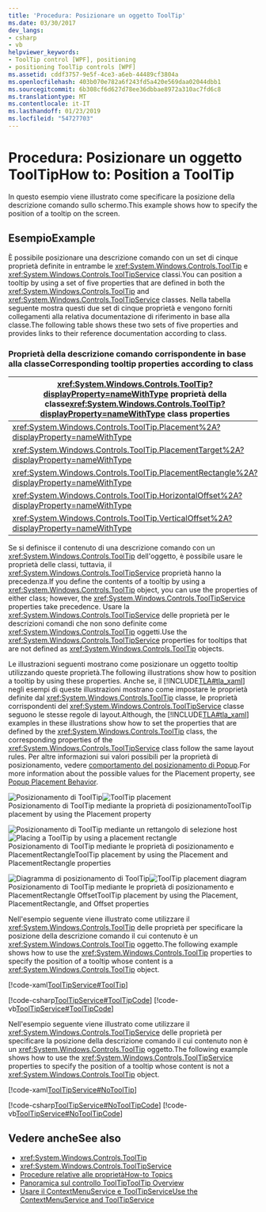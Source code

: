 ```yaml
---
title: 'Procedura: Posizionare un oggetto ToolTip'
ms.date: 03/30/2017
dev_langs:
- csharp
- vb
helpviewer_keywords:
- ToolTip control [WPF], positioning
- positioning ToolTip controls [WPF]
ms.assetid: cddf3757-9e5f-4ce3-a6eb-44489cf3804a
ms.openlocfilehash: 403b070e782a6f243fd5a420e569daa02044dbb1
ms.sourcegitcommit: 6b308cf6d627d78ee36dbbae8972a310ac7fd6c8
ms.translationtype: MT
ms.contentlocale: it-IT
ms.lasthandoff: 01/23/2019
ms.locfileid: "54727703"
---
```

# <a name="how-to-position-a-tooltip"></a><span data-ttu-id="7445c-102">Procedura: Posizionare un oggetto ToolTip</span><span class="sxs-lookup"><span data-stu-id="7445c-102">How to: Position a ToolTip</span></span>
<span data-ttu-id="7445c-103">In questo esempio viene illustrato come specificare la posizione della descrizione comando sullo schermo.</span><span class="sxs-lookup"><span data-stu-id="7445c-103">This example shows how to specify the position of a tooltip on the screen.</span></span>  
  
## <a name="example"></a><span data-ttu-id="7445c-104">Esempio</span><span class="sxs-lookup"><span data-stu-id="7445c-104">Example</span></span>  
 <span data-ttu-id="7445c-105">È possibile posizionare una descrizione comando con un set di cinque proprietà definite in entrambe le <xref:System.Windows.Controls.ToolTip> e <xref:System.Windows.Controls.ToolTipService> classi.</span><span class="sxs-lookup"><span data-stu-id="7445c-105">You can position a tooltip by using a set of five properties that are defined in both the <xref:System.Windows.Controls.ToolTip> and <xref:System.Windows.Controls.ToolTipService> classes.</span></span> <span data-ttu-id="7445c-106">Nella tabella seguente mostra questi due set di cinque proprietà e vengono forniti collegamenti alla relativa documentazione di riferimento in base alla classe.</span><span class="sxs-lookup"><span data-stu-id="7445c-106">The following table shows these two sets of five properties and provides links to their reference documentation according to class.</span></span>  
  
### <a name="corresponding-tooltip-properties-according-to-class"></a><span data-ttu-id="7445c-107">Proprietà della descrizione comando corrispondente in base alla classe</span><span class="sxs-lookup"><span data-stu-id="7445c-107">Corresponding tooltip properties according to class</span></span>  
  
|<span data-ttu-id="7445c-108"><xref:System.Windows.Controls.ToolTip?displayProperty=nameWithType> proprietà della classe</span><span class="sxs-lookup"><span data-stu-id="7445c-108"><xref:System.Windows.Controls.ToolTip?displayProperty=nameWithType> class properties</span></span>|<span data-ttu-id="7445c-109"><xref:System.Windows.Controls.ToolTipService?displayProperty=nameWithType> proprietà della classe</span><span class="sxs-lookup"><span data-stu-id="7445c-109"><xref:System.Windows.Controls.ToolTipService?displayProperty=nameWithType> class properties</span></span>|  
|--------------------------------------------------------------------------------------------------------------------------------------------------------------|---------------------------------------------------------------------------------------------------------------------------------------------------------------------|  
|<xref:System.Windows.Controls.ToolTip.Placement%2A?displayProperty=nameWithType>|<xref:System.Windows.Controls.ToolTipService.Placement%2A?displayProperty=nameWithType>|  
|<xref:System.Windows.Controls.ToolTip.PlacementTarget%2A?displayProperty=nameWithType>|<xref:System.Windows.Controls.ToolTipService.PlacementTarget%2A?displayProperty=nameWithType>|  
|<xref:System.Windows.Controls.ToolTip.PlacementRectangle%2A?displayProperty=nameWithType>|<xref:System.Windows.Controls.ToolTipService.PlacementRectangle%2A?displayProperty=nameWithType>|  
|<xref:System.Windows.Controls.ToolTip.HorizontalOffset%2A?displayProperty=nameWithType>|<xref:System.Windows.Controls.ToolTipService.HorizontalOffset%2A?displayProperty=nameWithType>|  
|<xref:System.Windows.Controls.ToolTip.VerticalOffset%2A?displayProperty=nameWithType>|<xref:System.Windows.Controls.ToolTipService.VerticalOffset%2A?displayProperty=nameWithType>|  
  
 <span data-ttu-id="7445c-110">Se si definisce il contenuto di una descrizione comando con un <xref:System.Windows.Controls.ToolTip> dell'oggetto, è possibile usare le proprietà delle classi, tuttavia, il <xref:System.Windows.Controls.ToolTipService> proprietà hanno la precedenza.</span><span class="sxs-lookup"><span data-stu-id="7445c-110">If you define the contents of a tooltip by using a <xref:System.Windows.Controls.ToolTip> object, you can use the properties of either class; however, the <xref:System.Windows.Controls.ToolTipService> properties take precedence.</span></span> <span data-ttu-id="7445c-111">Usare la <xref:System.Windows.Controls.ToolTipService> delle proprietà per le descrizioni comandi che non sono definite come <xref:System.Windows.Controls.ToolTip> oggetti.</span><span class="sxs-lookup"><span data-stu-id="7445c-111">Use the <xref:System.Windows.Controls.ToolTipService> properties for tooltips that are not defined as <xref:System.Windows.Controls.ToolTip> objects.</span></span>  
  
 <span data-ttu-id="7445c-112">Le illustrazioni seguenti mostrano come posizionare un oggetto tooltip utilizzando queste proprietà.</span><span class="sxs-lookup"><span data-stu-id="7445c-112">The following illustrations show how to position a tooltip by using these properties.</span></span> <span data-ttu-id="7445c-113">Anche se, il [!INCLUDE[TLA#tla_xaml](../../../../includes/tlasharptla-xaml-md.md)] negli esempi di queste illustrazioni mostrano come impostare le proprietà definite dal <xref:System.Windows.Controls.ToolTip> classe, le proprietà corrispondenti del <xref:System.Windows.Controls.ToolTipService> classe seguono le stesse regole di layout.</span><span class="sxs-lookup"><span data-stu-id="7445c-113">Although, the [!INCLUDE[TLA#tla_xaml](../../../../includes/tlasharptla-xaml-md.md)] examples in these illustrations show how to set the properties that are defined by the <xref:System.Windows.Controls.ToolTip> class, the corresponding properties of the <xref:System.Windows.Controls.ToolTipService> class follow the same layout rules.</span></span> <span data-ttu-id="7445c-114">Per altre informazioni sui valori possibili per la proprietà di posizionamento, vedere [comportamento del posizionamento di Popup](../../../../docs/framework/wpf/controls/popup-placement-behavior.md).</span><span class="sxs-lookup"><span data-stu-id="7445c-114">For more information about the possible values for the Placement property, see [Popup Placement Behavior](../../../../docs/framework/wpf/controls/popup-placement-behavior.md).</span></span>  
  
 <span data-ttu-id="7445c-115">![Posizionamento di ToolTip](../../../../docs/framework/wpf/controls/media/tooltipplacement.png "ToolTipPlacement")</span><span class="sxs-lookup"><span data-stu-id="7445c-115">![ToolTip placement](../../../../docs/framework/wpf/controls/media/tooltipplacement.png "ToolTipPlacement")</span></span>  
<span data-ttu-id="7445c-116">Posizionamento di ToolTip mediante la proprietà di posizionamento</span><span class="sxs-lookup"><span data-stu-id="7445c-116">ToolTip placement by using the Placement property</span></span>  
  
 <span data-ttu-id="7445c-117">![Posizionamento di ToolTip mediante un rettangolo di selezione host](../../../../docs/framework/wpf/controls/media/tooltipplacementrectangle.png "ToolTipPlacementRectangle")</span><span class="sxs-lookup"><span data-stu-id="7445c-117">![Placing a ToolTip by using a placement rectangle](../../../../docs/framework/wpf/controls/media/tooltipplacementrectangle.png "ToolTipPlacementRectangle")</span></span>  
<span data-ttu-id="7445c-118">Posizionamento di ToolTip mediante le proprietà di posizionamento e PlacementRectangle</span><span class="sxs-lookup"><span data-stu-id="7445c-118">ToolTip placement by using the Placement and PlacementRectangle properties</span></span>  
  
 <span data-ttu-id="7445c-119">![Diagramma di posizionamento di ToolTip](../../../../docs/framework/wpf/controls/media/tooltipplacementprhv.png "ToolTipPlacementPRHV")</span><span class="sxs-lookup"><span data-stu-id="7445c-119">![ToolTip placement diagram](../../../../docs/framework/wpf/controls/media/tooltipplacementprhv.png "ToolTipPlacementPRHV")</span></span>  
<span data-ttu-id="7445c-120">Posizionamento di ToolTip mediante le proprietà di posizionamento e PlacementRectangle Offset</span><span class="sxs-lookup"><span data-stu-id="7445c-120">ToolTip placement by using the Placement, PlacementRectangle, and Offset properties</span></span>  
  
 <span data-ttu-id="7445c-121">Nell'esempio seguente viene illustrato come utilizzare il <xref:System.Windows.Controls.ToolTip> delle proprietà per specificare la posizione della descrizione comando il cui contenuto è un <xref:System.Windows.Controls.ToolTip> oggetto.</span><span class="sxs-lookup"><span data-stu-id="7445c-121">The following example shows how to use the <xref:System.Windows.Controls.ToolTip> properties to specify the position of a tooltip whose content is a <xref:System.Windows.Controls.ToolTip> object.</span></span>  
  
 [!code-xaml[ToolTipService#ToolTip](../../../../samples/snippets/csharp/VS_Snippets_Wpf/ToolTipService/CSharp/Pane1.xaml#tooltip)]  
  
 [!code-csharp[ToolTipService#ToolTipCode](../../../../samples/snippets/csharp/VS_Snippets_Wpf/ToolTipService/CSharp/Pane1.xaml.cs#tooltipcode)]
 [!code-vb[ToolTipService#ToolTipCode](../../../../samples/snippets/visualbasic/VS_Snippets_Wpf/ToolTipService/visualbasic/pane1.xaml.vb#tooltipcode)]  
  
 <span data-ttu-id="7445c-122">Nell'esempio seguente viene illustrato come utilizzare il <xref:System.Windows.Controls.ToolTipService> delle proprietà per specificare la posizione della descrizione comando il cui contenuto non è un <xref:System.Windows.Controls.ToolTip> oggetto.</span><span class="sxs-lookup"><span data-stu-id="7445c-122">The following example shows how to use the <xref:System.Windows.Controls.ToolTipService> properties to specify the position of a tooltip whose content is not a <xref:System.Windows.Controls.ToolTip> object.</span></span>  
  
 [!code-xaml[ToolTipService#NoToolTip](../../../../samples/snippets/csharp/VS_Snippets_Wpf/ToolTipService/CSharp/Pane1.xaml#notooltip)]  
  
 [!code-csharp[ToolTipService#NoToolTipCode](../../../../samples/snippets/csharp/VS_Snippets_Wpf/ToolTipService/CSharp/Pane1.xaml.cs#notooltipcode)]
 [!code-vb[ToolTipService#NoToolTipCode](../../../../samples/snippets/visualbasic/VS_Snippets_Wpf/ToolTipService/visualbasic/pane1.xaml.vb#notooltipcode)]  
  
## <a name="see-also"></a><span data-ttu-id="7445c-123">Vedere anche</span><span class="sxs-lookup"><span data-stu-id="7445c-123">See also</span></span>
- <xref:System.Windows.Controls.ToolTip>
- <xref:System.Windows.Controls.ToolTipService>
- [<span data-ttu-id="7445c-124">Procedure relative alle proprietà</span><span class="sxs-lookup"><span data-stu-id="7445c-124">How-to Topics</span></span>](../../../../docs/framework/wpf/controls/tooltip-how-to-topics.md)
- [<span data-ttu-id="7445c-125">Panoramica sul controllo ToolTip</span><span class="sxs-lookup"><span data-stu-id="7445c-125">ToolTip Overview</span></span>](../../../../docs/framework/wpf/controls/tooltip-overview.md)
- [<span data-ttu-id="7445c-126">Usare il ContextMenuService e ToolTipService</span><span class="sxs-lookup"><span data-stu-id="7445c-126">Use the ContextMenuService and ToolTipService</span></span>](https://msdn.microsoft.com/library/809b0e9c-d612-4cda-b8af-1a698c68f4d1)
